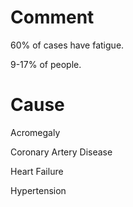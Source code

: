 # Comment

60% of cases have fatigue.

9-17% of people.

# Cause

Acromegaly

Coronary Artery Disease

Heart Failure

Hypertension
